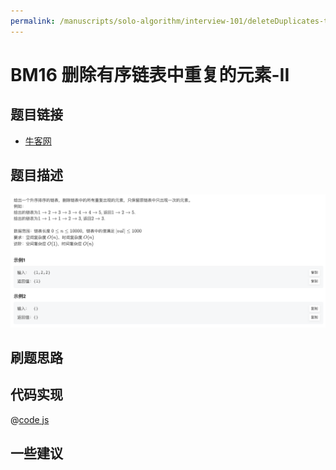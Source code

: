 ```yaml
---
permalink: /manuscripts/solo-algorithm/interview-101/deleteDuplicates-two.html
---
```

# BM16 删除有序链表中重复的元素-II

## 题目链接

- [牛客网](https://www.nowcoder.com/share/jump/8484115461694841743148)


## 题目描述

![反转链表.png](../images/deleteDuplicates-2.png)

## 刷题思路

## 代码实现

@[code js](@code/algorithm/interview-101/deleteDuplicates-2.js)

## 一些建议
